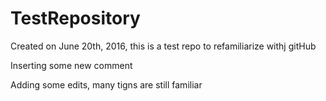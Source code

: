 # TestRepository
Created on June 20th, 2016, this is a test repo to refamiliarize withj gitHub

Inserting some new comment

Adding some edits, many tigns are still familiar
